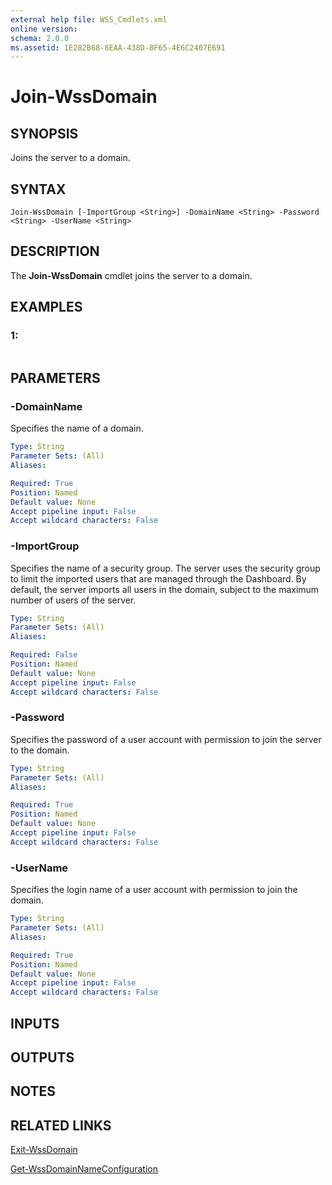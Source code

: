 ```yaml
---
external help file: WSS_Cmdlets.xml
online version: 
schema: 2.0.0
ms.assetid: 1E282B68-8EAA-438D-8F65-4E6C2407E691
---
```


# Join-WssDomain

## SYNOPSIS
Joins the server to a domain.

## SYNTAX

```
Join-WssDomain [-ImportGroup <String>] -DomainName <String> -Password <String> -UserName <String>
```

## DESCRIPTION
The **Join-WssDomain** cmdlet joins the server to a domain.

## EXAMPLES

### 1:
```

```

## PARAMETERS

### -DomainName
Specifies the name of a domain.

```yaml
Type: String
Parameter Sets: (All)
Aliases: 

Required: True
Position: Named
Default value: None
Accept pipeline input: False
Accept wildcard characters: False
```

### -ImportGroup
Specifies the name of a security group.
The server uses the security group to limit the imported users that are managed through the Dashboard.
By default, the server imports all users in the domain, subject to the maximum number of users of the server.

```yaml
Type: String
Parameter Sets: (All)
Aliases: 

Required: False
Position: Named
Default value: None
Accept pipeline input: False
Accept wildcard characters: False
```

### -Password
Specifies the password of a user account with permission to join the server to the domain.

```yaml
Type: String
Parameter Sets: (All)
Aliases: 

Required: True
Position: Named
Default value: None
Accept pipeline input: False
Accept wildcard characters: False
```

### -UserName
Specifies the login name of a user account with permission to join the domain.

```yaml
Type: String
Parameter Sets: (All)
Aliases: 

Required: True
Position: Named
Default value: None
Accept pipeline input: False
Accept wildcard characters: False
```

## INPUTS

## OUTPUTS

## NOTES

## RELATED LINKS

[Exit-WssDomain](./Exit-WssDomain.md)

[Get-WssDomainNameConfiguration](./Get-WssDomainNameConfiguration.md)

